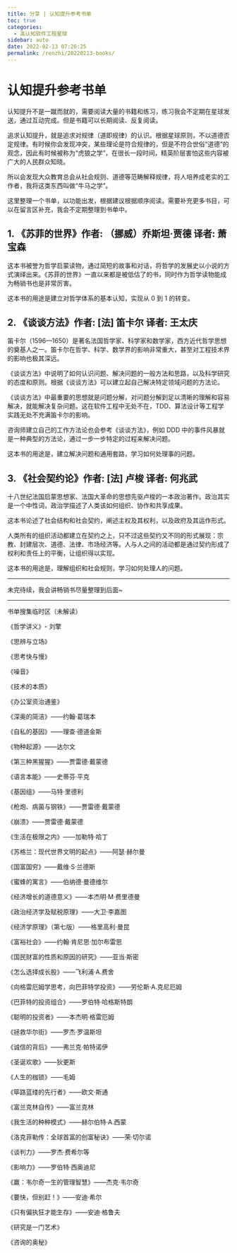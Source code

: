 ```yaml
---
title: 分享 | 认知提升参考书单
toc: true
categories: 
  - 高认知软件工程星球
sidebar: auto
date: 2022-02-13 07:26:25
permalink: /renzhi/20220213-books/
---
```


# 认知提升参考书单

认知提升不是一蹴而就的，需要阅读大量的书籍和练习，练习我会不定期在星球发送，通过互动完成。但是书籍可以长期阅读、反复阅读。

追求认知提升，就是追求对规律（道即规律）的认识。根据星球原则，不以道德否定规律。有时候你会发现冲突，某些理论是符合规律的，但是不符合世俗“道德”的观念，因此有时候被称为“虎狼之学”，在很长一段时间，精英阶层害怕这些内容被广大的人民群众知晓。

所以会发现大众教育总会从社会规则、道德等范畴解释规律，将人培养成老实的工作者，我将这类东西叫做“牛马之学”。

这里整理一个书单，以功能出发，根据建议根据顺序阅读。需要补充更多书目，可以在留言区补充，我会不定期整理到书单中。

## 1. 《苏菲的世界》作者: （挪威）乔斯坦·贾德 译者: 萧宝森

这本书被誉为哲学启蒙读物，通过简短的故事和对话，将哲学的发展史以小说的方式演绎出来。《苏菲的世界》一直以来都是被低估了的书，同时作为哲学读物能成为畅销书也是非常厉害。

这本书的用途是建立对哲学体系的基本认知，实现从 0 到 1 的转变。

## 2. 《谈谈方法》作者: [法] 笛卡尔 译者: 王太庆

笛卡尔（1596—1650）是著名法国哲学家、科学家和数学家，西方近代哲学思想的奠基人之一。笛卡尔在哲学、科学、数学界的影响非常重大，甚至对工程技术界的影响也极其深远。

《谈谈方法》中说明了如何认识问题、解决问题的一般方法和思路，以及科学研究的态度和原则。根据《谈谈方法》可以建立起自己解决特定领域问题的方法论。

《谈谈方法》中最重要的思想就是问题分解，对问题分解到足以清晰的理解和容易解决，就能解决复杂问题。这在软件工程中无处不在，TDD、算法设计等工程学实践无处不充满笛卡尔的影响。

咨询师建立自己的工作方法论也会参考《谈谈方法》，例如 DDD 中的事件风暴就是一种典型的方法论，通过一步一步特定的过程来解决问题。

这本书的用途是，建立解决问题和通用套路，学习如何处理事的问题。

## 3. 《社会契约论》作者: [法] 卢梭 译者: 何兆武

十八世纪法国启蒙思想家、法国大革命的思想先驱卢梭的一本政治著作。政治其实是一个中性词，政治学描述了人类该如何组织、协作和共享成果。

这本书论述了社会结构和社会契约，阐述主权及其权利，以及政府及其运作形式。

人类所有的组织活动都建立在契约之上，只不过这些契约又不同的形式展现：宗教、封建层次、道德、法律、市场经济等。人与人之间的活动都是通过契约形成了权利和责任上的平衡，让组织得以实现。

这本书的用途是，理解组织和社会规则，学习如何处理人的问题。

---------

未完待续，我会讲畅销书尽量整理到后面~

----------------

书单搜集临时区（未解读）

《哲学讲义》- 刘擎

《思辨与立场》

《思考快与慢》

《噪音》

《技术的本质》

《办公室资治通鉴》

《深奥的简洁》——约翰·葛瑞本

《自私的基因》——理查·德道金斯

《物种起源》——达尔文

《第三种黑猩猩》——贾雷德·戴蒙德

《语言本能》——史蒂芬·平克

《基因组》——马特·里德利

《枪炮、病菌与钢铁》——贾雷德·戴蒙德

《崩溃》——贾雷德·戴蒙德

《生活在极限之内》——加勒特·哈丁

《苏格兰：现代世界文明的起点》——阿瑟·赫尔曼

《国富国穷》——戴维·S·兰德斯

《蜜蜂的寓言》——伯纳德·曼德维尔

《经济增长的道德意义》——本杰明·M·费里德曼

《政治经济学及赋税原理》——大卫·李嘉图

《经济学原理》（第七版）——格里高利·曼昆

《富裕社会》——约翰·肯尼思·加尔布雷思

《国民财富的性质和原因的研究》——亚当·斯密

《怎么选择成长股》——飞利浦·A.费舍

《向格雷厄姆学思考，向巴菲特学投资》——劳伦斯·A.克尼厄姆

《巴菲特的投资组合》——罗伯特·哈格斯特朗

《聪明的投资者》——本杰明·格雷厄姆

《拯救华尔街》——罗杰·罗温斯坦

《诚信的背后》——弗兰克·帕特诺伊

《圣诞欢歌》——狄更斯

《人生的枷锁》——毛姆

《筚路蓝缕的先行者》——欧文·斯通

《富兰克林自传》——富兰克林

《我生活的种种模式》——赫尔伯特·A.西蒙

《洛克菲勒传：全球首富的创富秘诀》——荣·切尔诺

《谈判力》——罗杰·费希尔等

《影响力》——罗伯特·西奥迪尼

《赢：韦尔奇一生的管理智慧》——杰克·韦尔奇

《要快，但别赶！》——安迪·希尔

《只有偏执狂才能生存》——安迪·格鲁夫



《研究是一门艺术》

《咨询的奥秘》









